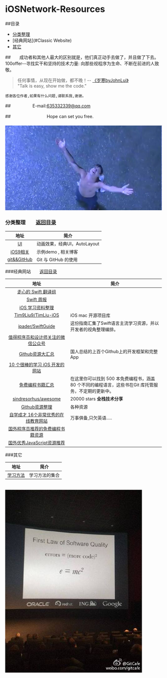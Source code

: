 # iOSNetwork-Resources
##<a name="catalogues"/>目录
* [分类整理](#category)
* [经典网站](#Classic Website)
* [其它](#other)

##　　成功者和其他人最大的区别就是，他们真正动手去做了，并且做了下去。100offer--寻找实干和坚持的技术力量: 向那些视程序为生命、不断在前进的人致敬。

>任何事情，从现在开始做，都不晚！-- [《岁寒byJohnLui》](http://www.lvwenhan.com/)<br>
"Talk is easy, show me the code."


    感谢各位作者,如果有什么问题,请联系我,谢谢。
    

##　　　　　E-mail:635332339@qq.com


##　　　　　　　　 Hope can set you free.
　　　　　　　　　　　　　　　　　　　　![](https://github.com/jiexishede/iOSNetwork-Resources/blob/master/pictures/Hope.jpg)
### <a name="category"/>分类整理　　[返回目录](#catalogues)

 
|       地址                  |        简介    
|:--------------------------------:|--------|  
|[UI](https://github.com/jiexishede/iOSNetwork-Resources/blob/master/UI.md)|  动画效果，经典UI，AutoLayout
|[iOS9相关](https://github.com/jiexishede/iOSNetwork-Resources/blob/master/iOS9.md)|  示例demo ,  相关博客 |
|[git&&GitHub](https://github.com/jiexishede/iOSNetwork-Resources/blob/master/Git-GitHub.md)| Git 与 GitHub 的使用

###<a name="Classic Website"/>经典网站　　[返回目录](#catalogues)

|       地址                  |        简介    
|:--------------------------------:|----------|
| [走心的 Swift 翻译组](http://swift.gg/)                   |
|[Swift 周报](http://swiftsandbox.io/)| 
|[iOS 学习资料整理](https://github.com/Aufree/trip-to-iOS)
|[Tim9Liu9/TimLiu-iOS](https://github.com/Tim9Liu9/TimLiu-iOS)| iOS mac 开源项目库|
|[ipader/SwiftGuide](https://github.com/ipader/SwiftGuide)|这份指南汇集了Swift语言主流学习资源，并以开发者的视角整理编排。
|[值得程序员和设计师关注的微信公众号](http://blog.jobbole.com/84342/)|
|[Github资源大汇总](http://github.ibireme.com/github/list/ios/)|国人总结的上百个Github上的开发框架和完整App|
|[10 个很棒的学习 iOS 开发的网站](http://www.oschina.net/news/33276/10-best-sites-to-learn-ios-development)|   
|[免费编程书籍汇总](https://github.com/vhf/free-programming-books/blob/master/free-programming-books.md#professional-development)|在这里你可以找到 500 本免费编程书，涵盖 80 个不同的编程语言，这些书在Git 库托管服务，不定期的更新中。
|[sindresorhus/awesome](https://github.com/sindresorhus/awesome)|20000 stars  **全栈技术分享** |
|[Github资源整理](http://andrewliu.in/2015/02/24/Github%E8%B5%84%E6%BA%90%E6%95%B4%E7%90%86/)| 各种资源 |
|[自学成才 16个非常优秀的在线教育网站](http://www.kuqin.com/shuoit/20150205/344743.html)| 万事俱备,只欠英语.....|
|[国外程序员推荐的免费编程书籍资源](http://blog.jobbole.com/5200/)|
|[国外优秀JavaScript资源推荐](http://www.kuqin.com/shuoit/20150123/344550.html)|

###<a name="other"/>其它

|       地址                  |        简介    
|:--------------------------------:|----------|
|[学习方法](https://github.com/jiexishede/StudyMethod)| 学习方法的集合|




　　　　　　　　　　　　　　　　　　　　![](https://github.com/jiexishede/iOSNetwork-Resources/blob/master/pictures/errorsWithMoreCode.png)


			